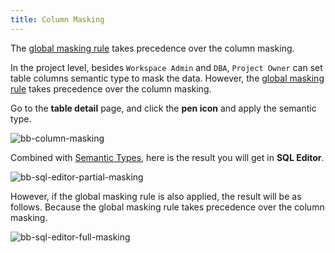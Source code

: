 ```yaml
---
title: Column Masking
---
```


<HintBlock type="info">

The [global masking rule](../global-masking-rule) takes precedence over the column masking.

</HintBlock>

In the project level, besides `Workspace Admin` and `DBA`, `Project Owner` can set table columns semantic type to mask the data. However, the [global masking rule](../global-masking-rule) takes precedence over the column masking.

Go to the **table detail** page, and click the **pen icon** and apply the semantic type.

![bb-column-masking](/content/docs/security/data-masking/bb-column-masking.webp)

Combined with [Semantic Types](/docs/security/data-masking/semantic-types), here is the result you will get in **SQL Editor**.

![bb-sql-editor-partial-masking](/content/docs/security/data-masking/bb-sql-editor-partial-masking.webp)

However, if the global masking rule is also applied, the result will be as follows. Because the global masking rule takes precedence over the column masking.

![bb-sql-editor-full-masking](/content/docs/security/data-masking/bb-sql-editor-full-masking.webp)